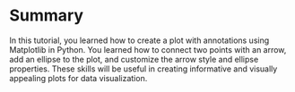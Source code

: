 # Summary

In this tutorial, you learned how to create a plot with annotations using Matplotlib in Python. You learned how to connect two points with an arrow, add an ellipse to the plot, and customize the arrow style and ellipse properties. These skills will be useful in creating informative and visually appealing plots for data visualization.
